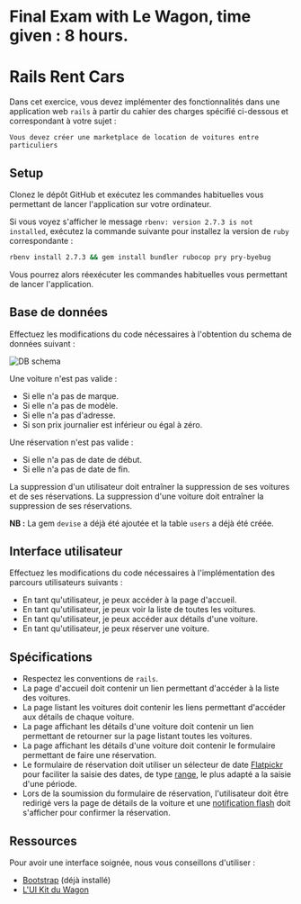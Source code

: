 # Final Exam with Le Wagon, time given : 8 hours.

# Rails Rent Cars

Dans cet exercice, vous devez implémenter des fonctionnalités dans une application web `rails` à partir du cahier des charges spécifié ci-dessous et correspondant à votre sujet :

```
Vous devez créer une marketplace de location de voitures entre particuliers
```

## Setup

Clonez le dépôt GitHub et exécutez les commandes habituelles vous permettant de lancer l'application sur votre ordinateur.

Si vous voyez s'afficher le message `rbenv: version 2.7.3 is not installed`, exécutez la commande suivante pour installez la version de `ruby` correspondante :

```bash
rbenv install 2.7.3 && gem install bundler rubocop pry pry-byebug
```

Vous pourrez alors réexécuter les commandes habituelles vous permettant de lancer l'application.

## Base de données

Effectuez les modifications du code nécessaires à l'obtention du schema de données suivant :

<img src="https://github.com/lewagon-assess/rails-rent-cars-challenge/blob/master/db_schema.png?raw=true" alt="DB schema">

Une voiture n'est pas valide :

- Si elle n'a pas de marque.
- Si elle n'a pas de modèle.
- Si elle n'a pas d'adresse.
- Si son prix journalier est inférieur ou égal à zéro.

Une réservation n'est pas valide :

- Si elle n'a pas de date de début.
- Si elle n'a pas de date de fin.

La suppression d'un utilisateur doit entraîner la suppression de ses voitures et de ses réservations. La suppression d'une voiture doit entraîner la suppression de ses réservations.

**NB :** La gem `devise` a déjà été ajoutée et la table `users` a déjà été créée.

## Interface utilisateur

Effectuez les modifications du code nécessaires à l'implémentation des parcours utilisateurs suivants :

- En tant qu'utilisateur, je peux accéder à la page d'accueil.
- En tant qu'utilisateur, je peux voir la liste de toutes les voitures.
- En tant qu'utilisateur, je peux accéder aux détails d'une voiture.
- En tant qu'utilisateur, je peux réserver une voiture.

## Spécifications

- Respectez les conventions de `rails`.
- La page d'accueil doit contenir un lien permettant d'accéder à la liste des voitures.
- La page listant les voitures doit contenir les liens permettant d'accéder aux détails de chaque voiture.
- La page affichant les détails d'une voiture doit contenir un lien permettant de retourner sur la page listant toutes les voitures.
- La page affichant les détails d'une voiture doit contenir le formulaire permettant de faire une réservation.
- Le formulaire de réservation doit utiliser un sélecteur de date <a href="https://flatpickr.js.org/examples/" target="_blank">Flatpickr</a> pour faciliter la saisie des dates, de type <a href="https://flatpickr.js.org/examples/#range-calendar" target="_blank">range</a>, le plus adapté a la saisie d'une période.
- Lors de la soumission du formulaire de réservation, l'utilisateur doit être redirigé vers la page de détails de la voiture et une <a href="https://www.rubyguides.com/2019/11/rails-flash-messages/" target="_blank">notification flash</a> doit s'afficher pour confirmer la réservation.

## Ressources

Pour avoir une interface soignée, nous vous conseillons d'utiliser :

- <a href="https://getbootstrap.com/docs/4.6/getting-started/introduction/" target="_blank">Bootstrap</a> (déjà installé)
- <a href="https://uikit.lewagon.com/" target="_blank">L'UI Kit du Wagon</a>
